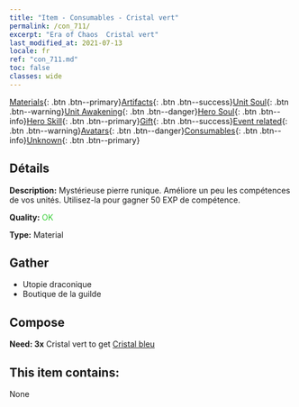 ```yaml
---
title: "Item - Consumables - Cristal vert"
permalink: /con_711/
excerpt: "Era of Chaos  Cristal vert"
last_modified_at: 2021-07-13
locale: fr
ref: "con_711.md"
toc: false
classes: wide
---
```

 [Materials](/ItemsFR/){: .btn .btn--primary}[Artifacts](/ItemsFR/Artifacts/){: .btn .btn--success}[Unit Soul](/ItemsFR/UnitSoul/){: .btn .btn--warning}[Unit Awakening](/ItemsFR/UnitAwakening/){: .btn .btn--danger}[Hero Soul](/ItemsFR/HeroSoul/){: .btn .btn--info}[Hero Skill](/ItemsFR/HeroSkill/){: .btn .btn--primary}[Gift](/ItemsFR/Gift/){: .btn .btn--success}[Event related](/ItemsFR/Events/){: .btn .btn--warning}[Avatars](/ItemsFR/Avatars/){: .btn .btn--danger}[Consumables](/ItemsFR/Consumables/){: .btn .btn--info}[Unknown](/ItemsFR/Unknown/){: .btn .btn--primary}

## Détails
 **Description:** Mystérieuse pierre runique. Améliore un peu les compétences de vos unités. Utilisez-la pour gagner 50 EXP de compétence.

 **Quality:** <span style="color: #32CD32">OK</span>

 **Type:** Material

## Gather

*    Utopie draconique 
*    Boutique de la guilde 

## Compose

 **Need: 3x** Cristal vert to get [Cristal bleu](/ItemsFR/con_716/)

## This item contains:

  None

